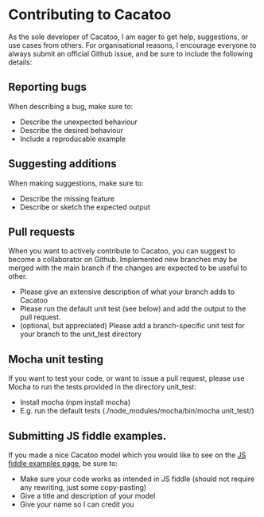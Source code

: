# Contributing to Cacatoo

As the sole developer of Cacatoo, I am eager to get help, suggestions, or use cases from others. For organisational reasons, I encourage everyone to always submit an official Github issue, and be sure to include the following details:


## Reporting bugs

When describing a bug, make sure to:
* Describe the unexpected behaviour
* Describe the desired behaviour
* Include a reproducable example

## Suggesting additions

When making suggestions, make sure to:
* Describe the missing feature
* Describe or sketch the expected output

## Pull requests

When you want to actively contribute to Cacatoo, you can suggest to become a collaborator on Github.
Implemented new branches may be merged with the main branch if the changes are expected to be useful to other. 

* Please give an extensive description of what your branch adds to Cacatoo
* Please run the default unit test (see below) and add the output to the pull request. 
* (optional, but appreciated) Please add a branch-specific unit test for your branch to the unit_test directory

## Mocha unit testing 

If you want to test your code, or want to issue a pull request, please use Mocha to run the tests provided in the directory unit_test:

* Install mocha (npm install mocha)
* E.g. run the default tests (./node_modules/mocha/bin/mocha unit_test/)

## Submitting JS fiddle examples. 

If you made a nice Cacatoo model which you would like to see on the [JS fiddle examples page](https://bramvandijk88.github.io/cacatoo/examples_jsfiddle.html), be sure to:
* Make sure your code works as intended in JS fiddle (should not require any rewriting, just some copy-pasting)
* Give a title and description of your model 
* Give your name so I can credit you

